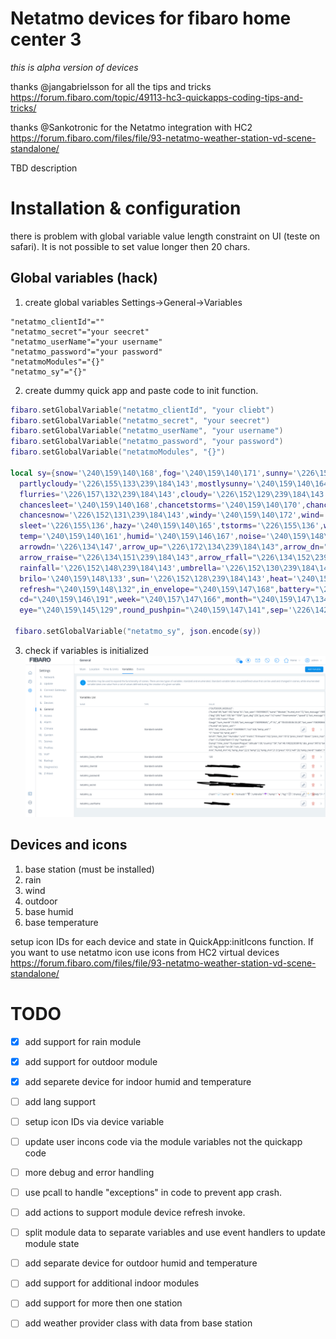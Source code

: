 # Netatmo devices for fibaro home center 3

*this is alpha version of devices*

thanks @jangabrielsson for all the tips and tricks https://forum.fibaro.com/topic/49113-hc3-quickapps-coding-tips-and-tricks/

thanks @Sankotronic for the Netatmo integration with HC2 https://forum.fibaro.com/files/file/93-netatmo-weather-station-vd-scene-standalone/

TBD description

# Installation & configuration

there is problem with global variable value length constraint on UI (teste on safari). It is not possible to set value longer then 20 chars.

## Global variables (hack)
1. create global variables Settings->General->Variables
```text
"netatmo_clientId"=""
"netatmo_secret"="your seecret"
"netatmo_userName"="your username"
"netatmo_password"="your password"
"netatmoModules"="{}"
"netatmo_sy"="{}" 
```

2. create dummy quick app and paste code to init function.
```lua
fibaro.setGlobalVariable("netatmo_clientId", "your cliebt")
fibaro.setGlobalVariable("netatmo_secret", "your seecret")
fibaro.setGlobalVariable("netatmo_userName", "your username")
fibaro.setGlobalVariable("netatmo_password", "your password")
fibaro.setGlobalVariable("netatmoModules", "{}") 

local sy={snow='\240\159\140\168',fog='\240\159\140\171',sunny='\226\152\128\239\184\143',partlysunny='\226\155\133\239\184\143',
  partlycloudy='\226\155\133\239\184\143',mostlysunny='\240\159\140\164',mostlycloudy='\240\159\140\165',rain='\240\159\140\167',
  flurries='\226\157\132\239\184\143',cloudy='\226\152\129\239\184\143',tornado='\240\159\140\170',chancerain='\240\159\140\166',
  chancesleet='\240\159\140\168',chancetstorms='\240\159\140\170',chanceflurries='\226\157\132\239\184\143',
  chancesnow='\226\152\131\239\184\143',windy='\240\159\140\172',wind='\240\159\140\172',gail='\240\159\146\168',clear='\226\152\128\239\184\143',
  sleet='\226\155\136',hazy='\240\159\140\165',tstorms='\226\155\136',warning='\226\154\160\239\184\143',ok='\226\156\133',
  temp='\240\159\140\161',humid='\240\159\146\167',noise='\240\159\148\138',co2='\240\159\152\183',arrowup='\226\134\145',
  arrowdn='\226\134\147',arrow_up="\226\172\134\239\184\143",arrow_dn="\226\172\135\239\184\143",arrow_right="\226\158\161\239\184\143",
  arrow_rraise="\226\134\151\239\184\143",arrow_rfall="\226\134\152\239\184\143",gust='\240\159\146\168',dir='\240\159\154\169',
  rainfall='\226\152\148\239\184\143',umbrella='\226\152\130\239\184\143',closed_umbrella='\240\159\140\130',brihi='\240\159\148\134',
  brilo='\240\159\148\133',sun='\226\152\128\239\184\143',heat='\240\159\140\158',cool='\226\157\132\239\184\143',
  refresh="\240\159\148\132",in_envelope="\240\159\147\168",battery="\240\159\148\139",signal="\240\159\147\182",floppy='\240\159\146\190',
  cd="\240\159\146\191",week="\240\157\147\166",month="\240\159\147\134",hour="\240\159\149\144",trackball="\240\159\150\178",
  eye="\240\159\145\129",round_pushpin="\240\159\147\141",sep='\226\142\170',question='\226\157\147',trackball="\240\159\150\178"}

 fibaro.setGlobalVariable("netatmo_sy", json.encode(sy))  

```
3. check if variables is initialized
![Global_vars](global_vars.png?raw=true "Global Vars")

## Devices and icons

1. base station (must be installed)
2. rain
3. wind
4. outdoor
5. base humid
6. base temperature

setup icon IDs for each device and state in QuickApp:initIcons function. If you want to use netatmo icon use icons from HC2 virtual devices https://forum.fibaro.com/files/file/93-netatmo-weather-station-vd-scene-standalone/


# TODO

- [x] add support for rain module
- [x] add support for outdoor module
- [x] add separete device for indoor humid and temperature
- [ ] add lang support
- [ ] setup icon IDs via device variable
- [ ] update user incons code via the module variables not the quickapp code
- [ ] more debug and error handling
- [ ] use pcall to handle "exceptions" in code to prevent app crash.
- [ ] add actions to support module device refresh invoke.
- [ ] split module data to separate variables and use event handlers to update module state
- [ ] add separate device for outdoor humid and temperature
- [ ] add support for additional indoor modules
- [ ] add support for more then one station
- [ ] add weather provider class with data from base station

